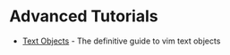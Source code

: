 
# Advanced Tutorials

* [Text Objects](http://blog.carbonfive.com/2011/10/17/vim-text-objects-the-definitive-guide/) - The definitive guide to vim text objects
